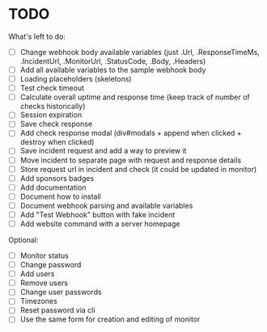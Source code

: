 # TODO

What's left to do:

- [ ] Change webhook body available variables (just .Url, .ResponseTimeMs,
      .IncidentUrl, .MonitorUrl, .StatusCode, .Body, .Headers)
- [ ] Add all available variables to the sample webhook body
- [ ] Loading placeholders (skeletons)
- [ ] Test check timeout
- [ ] Calculate overall uptime and response time (keep track of number of checks
      historically)
- [ ] Session expiration
- [ ] Save check response
- [ ] Add check response modal (div#modals + append when clicked + destroy when
      clicked)
- [ ] Save incident request and add a way to preview it
- [ ] Move incident to separate page with request and response details
- [ ] Store request url in incident and check (it could be updated in monitor)
- [ ] Add sponsors badges
- [ ] Add documentation
- [ ] Document how to install
- [ ] Document webhook parsing and available variables
- [ ] Add "Test Webhook" button with fake incident
- [ ] Add website command with a server homepage

Optional:

- [ ] Monitor status
- [ ] Change password
- [ ] Add users
- [ ] Remove users
- [ ] Change user passwords
- [ ] Timezones
- [ ] Reset password via cli
- [ ] Use the same form for creation and editing of monitor
